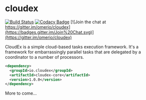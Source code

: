 # cloudex

[![Build Status](https://travis-ci.org/omerio/cloudex.svg)](https://travis-ci.org/omerio/cloudex)
[![Codacy Badge](https://api.codacy.com/project/badge/Grade/15151a0352eb4e16870e792d5a143add)](https://www.codacy.com/app/omer-dawelbeit/cloudex)
[![Join the chat at https://gitter.im/omerio/cloudex](https://badges.gitter.im/Join%20Chat.svg)](https://gitter.im/omerio/cloudex)


CloudEx is a simple cloud-based tasks execution framework. It's a framework for embarrassingly parallel tasks that are delegated by a coordinator to a number of processors.

```xml
<dependency>
  <groupId>io.cloudex</groupId>
  <artifactId>cloudex-core</artifactId>
  <version>1.0.0</version>
</dependency>
```

More to come...

